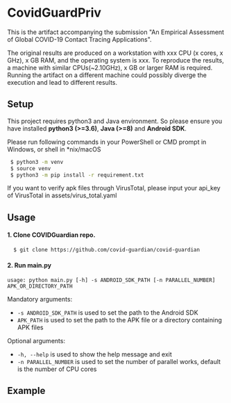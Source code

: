 # CovidGuardPriv
This is the artifact accompanying the submission "An Empirical Assessment of Global COVID-19 Contact Tracing Applications".

The original results are produced on a workstation with xxx CPU (x cores, x GHz), x GB RAM, and the operating system is xxx. To reproduce the results, a machine with similar CPUs(~2.10GHz), x GB or larger RAM is required. Running the artifact on a different machine could possibly diverge the execution and lead to different results.   

## Setup
This project requires python3 and Java environment. 
So please ensure you have installed **python3 (>=3.6)**, **Java (>=8)** and **Android SDK**.

Please run following commands in your PowerShell or CMD prompt in Windows, or shell in *nix/macOS
```bash
 $ python3 -m venv
 $ source venv
 $ python3 -m pip install -r requirement.txt
```

If you want to verify apk files through VirusTotal, please input your api_key of VirusTotal in assets/virus_total.yaml

## Usage
#### 1. Clone COVIDGuardian repo.
```bash
  $ git clone https://github.com/covid-guardian/covid-guardian 
```
#### 2. Run main.py
```
usage: python main.py [-h] -s ANDROID_SDK_PATH [-n PARALLEL_NUMBER] APK_OR_DIRECTORY_PATH
```
Mandatory arguments:
* `-s ANDROID_SDK_PATH` is used to set the path to the Android SDK
* `APK_PATH` is used to set the path to the APK file or a directory containing APK files

Optional arguments:
* `-h, --help` is used to show the help message and exit
* `-n PARALLEL_NUMBER` is used to set the number of parallel works, default is the number of CPU cores
## Example

